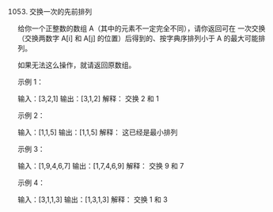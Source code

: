 1053. 交换一次的先前排列

给你一个正整数的数组 A（其中的元素不一定完全不同），请你返回可在 一次交换（交换两数字 A[i] 和 A[j] 的位置）后得到的、按字典序排列小于 A 的最大可能排列。

如果无法这么操作，就请返回原数组。

示例 1：

输入：[3,2,1]
输出：[3,1,2]
解释：
交换 2 和 1
 

示例 2：

输入：[1,1,5]
输出：[1,1,5]
解释：
这已经是最小排列
 

示例 3：

输入：[1,9,4,6,7]
输出：[1,7,4,6,9]
解释：
交换 9 和 7
 

示例 4：

输入：[3,1,1,3]
输出：[1,3,1,3]
解释：
交换 1 和 3
